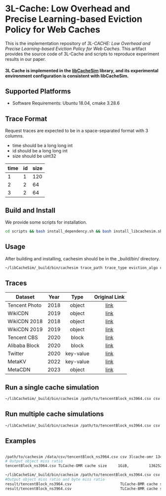 # 3L-Cache: Low Overhead and Precise Learning-based Eviction Policy for Web Caches

This is the implementation repository of *3L-CACHE: Low Overhead and Precise Learning-based Eviction Policy for Web Caches*. This artifact provides the source code of 3L-Cache and scripts to reproduce experiment results in our paper.

#### 3L Cache is implemented in the [libCacheSim](https://github.com/1a1a11a/libCacheSim) library, and its experimental environment configuration is consistent with libCacheSim.

 ## Supported Platforms
- Software Requirements: Ubuntu 18.04, cmake 3.28.6

## Trace Format
Request traces are expected to be in a space-separated format with 3 columns.
- time should be a long long int
- id should be a long long int
- size should be uint32

| time |  id | size |
| ---- | --- | ---- |
|   1  |  1  |  120 |
|   2  |  2  |   64 |
|   3  |  2  |   64 |

## Build and Install 
We provide some scripts for installation.
```bash
cd scripts && bash install_dependency.sh && bash install_libcachesim.sh
```

## Usage
After building and installing, cachesim should be in the _build/bin/ directory.
```bash
~/libCacheSim/_build/bin/cachesim trace_path trace_type eviction_algo cache_size [OPTION...]
```

## Traces


| Dataset       | Year |    Type   |                                      Original Link                                                |
|---------------|------|:---------:|:-------------------------------------------------------------------------------------------------:|
| Tencent Photo | 2018 |   object  |                      [link](http://iotta.snia.org/traces/parallel?only=27476)                     |
| WikiCDN       | 2019 |   object  |          [link](https://wikitech.wikimedia.org/wiki/Analytics/Data_Lake/Traffic/Caching)          |
| WikiCDN 2018  | 2018 |   object  |          [link](http://lrb.cs.princeton.edu/wiki2018.tr.tar.gz)                                   |
| WikiCDN 2019  | 2019 |   object  |          [link](http://lrb.cs.princeton.edu/wiki2019.tr.tar.gz)                                   |
| Tencent CBS   | 2020 |   block   |                      [link](http://iotta.snia.org/traces/parallel?only=27917)                     |
| Alibaba Block | 2020 |   block   |                          [link](https://github.com/alibaba/block-traces)                          |
| Twitter       | 2020 | key-value |                          [link](https://github.com/twitter/cache-traces)                          |
| MetaKV        | 2022 | key-value | [link](https://cachelib.org/docs/Cache_Library_User_Guides/Cachebench_FB_HW_eval/#list-of-traces) |
| MetaCDN       | 2023 | object    | [link](https://cachelib.org/docs/Cache_Library_User_Guides/Cachebench_FB_HW_eval/#list-of-traces) |


## Run a single cache simulation
```bash
~/libCacheSim/_build/bin/cachesim /path/to/tencentBlock_ns3964.csv csv 3lcache 1347453593  -t -t "time-col=1, obj-id-is-num=true, obj-id-col=2, obj-size-col=3"
```

## Run multiple cache simulations
```bash
~/libCacheSim/_build/bin/cachesim /path/to/tencentBlock_ns3964.csv csv 3lcache 1347453593,13474535  -t -t "time-col=1, obj-id-is-num=true, obj-id-col=2, obj-size-col=3"
```

## Examples
```bash

/path/to/cachesim /data/csv/tencentBlock_ns3964.csv csv 3lcache-omr 1347453593 -t "time-col=1, obj-id-is-num=true, obj-id-col=2, obj-size-col=3"
# Output object miss ratio
tencentBlock_ns3964.csv TLCache-OMR cache size     1GiB,         13625211 req, miss ratio 0.3380, throughput 0.59 MQPS

~/libCacheSim/_build/bin/cachesim /path/to/tencentBlock_ns3964.csv csv 3lcache 1347453593,13474535  -t -t "time-col=1, obj-id-is-num=true, obj-id-col=2, obj-size-col=3"
#Output object miss ratio and byte miss ratio
result/tencentBlock_ns3964.csv                      TLCache-BMR cache size        1GiB, 13625211 req, miss ratio 0.3421, byte miss ratio 0.1034
result/tencentBlock_ns3964.csv                      TLCache-BMR cache size        0GiB, 13625211 req, miss ratio 0.5300, byte miss ratio 0.6377
```

<!-- ## Evaluate algorithms on a large number of traces
```bash
cd experiment/scripts
python3 miss_ratio_simulation.py <dataset_path> <num_process> <eviction_algo>
```
The miss_ratio_simulation script can evaluate algorithms on a large number of traces, and the evaluation results will be stored in experiments/scripts/results. -->
